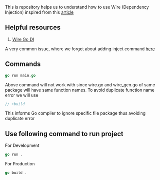 This is repository helps us to understand how to use Wire (Dependency Injection) inspired from this [article](https://hellokoding.com/crud-restful-apis-with-go-modules-wire-gin-gorm-and-mysql/)

## Helpful resources

1. [Wire Go DI](https://github.com/google/wire/blob/master/_tutorial/README.md)

A very common issue, where we forget about adding inject command [here](https://github.com/google/wire/issues/178)

## Commands

```go
go run main.go
```

Above command will not work with since wire.go and wire_gen.go of same package will have same function names. To avoid duplicate function name error we will use

```go
// +build
```

This informs Go compiler to ignore specific file package thus avoiding duplicate error

## Use following command to run project

For Development
```go
go run .
```

For Production
```go
go build .
```